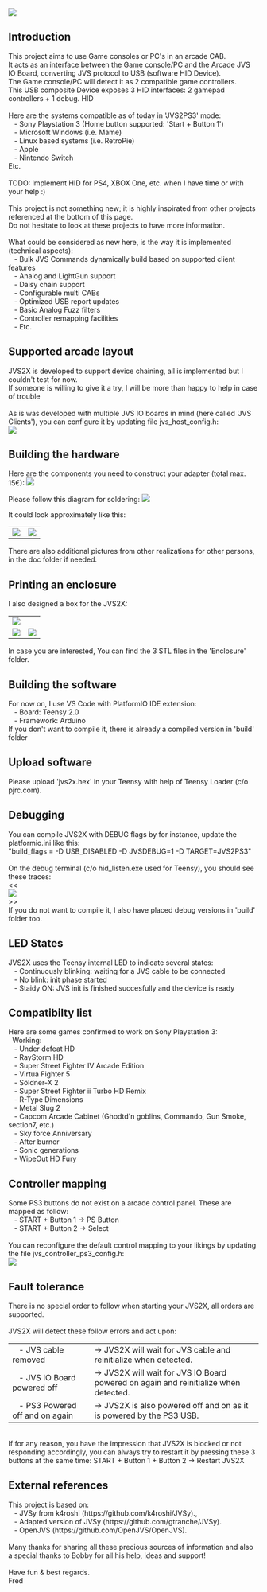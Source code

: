 <img src="images/banner.jpg">
 <h2>Introduction </h2>
 This project aims to use Game consoles or PC's in an arcade CAB.
 <BR>It acts as an interface between the Game console/PC and the Arcade JVS IO Board, converting JVS protocol to USB (software HID Device).
 <BR>The Game console/PC will detect it as 2 compatible game controllers. 
 <BR>This USB composite Device exposes 3 HID interfaces: 2 gamepad controllers + 1 debug. HID
 <BR>
 <BR>Here are the systems compatible as of today in 'JVS2PS3' mode:
 <BR>&nbsp&nbsp&nbsp-&nbspSony Playstation 3 (Home button supported: 'Start + Button 1')
 <BR>&nbsp&nbsp&nbsp-&nbspMicrosoft Windows (i.e. Mame)
 <BR>&nbsp&nbsp&nbsp-&nbspLinux based systems (i.e. RetroPie)
 <BR>&nbsp&nbsp&nbsp-&nbspApple
 <BR>&nbsp&nbsp&nbsp-&nbspNintendo Switch 
 <BR>Etc.
 <BR>
 <BR>TODO: Implement HID for PS4, XBOX One, etc. when I have time or with your help :) 
 <BR> 
 <BR>This project is not something new; it is highly inspirated from other projects referenced at the bottom of this page.
 <BR>Do not hesitate to look at these projects to have more information.
 <BR>
 <BR>What could be considered as new here, is the way it is implemented (technical aspects):
 <BR>&nbsp&nbsp&nbsp-&nbspBulk JVS Commands dynamically build based on supported client features
 <BR>&nbsp&nbsp&nbsp-&nbspAnalog and LightGun support
 <BR>&nbsp&nbsp&nbsp-&nbspDaisy chain support
 <BR>&nbsp&nbsp&nbsp-&nbspConfigurable multi CABs
 <BR>&nbsp&nbsp&nbsp-&nbspOptimized USB report updates
 <BR>&nbsp&nbsp&nbsp-&nbspBasic Analog Fuzz filters
 <BR>&nbsp&nbsp&nbsp-&nbspController remapping facilities
 <BR>&nbsp&nbsp&nbsp-&nbspEtc. 
 
<h2>Supported arcade layout</h2>
JVS2X is developed to support device chaining, all is implemented but I couldn't test for now. 
<BR>If someone is willing to give it a try, I will be more than happy to help in case of trouble
<BR>
<BR>As is was developed with multiple JVS IO boards in mind (here called 'JVS Clients'), you can configure it by updating file jvs_host_config.h:
<BR><img src="images/arcadeLayout.JPG"> 

<h2>Building the hardware</h2>
  Here are the components you need to construct your adapter (total max. 15€):
   <img src="images/components.jpg">
 
Please follow this diagram for soldering:
<img src="images/schema.jpg">

It could look approximately like this:
<table>
<td><img src="images/down.jpg"></td>
<td><img src="images/up.jpg"></td>
</table>
There are also additional pictures from other realizations for other persons, in the doc folder if needed.

<h2>Printing an enclosure</h2>
I also designed a box for the JVS2X:
<table>
<tr><td><img src="images/3Dmodel.JPG"></td></tr>
<tr><td><img src="images/box2.jpg"></td><td><img src="images/box3.jpg"></td></tr>
</table>
In case you are interested, You can find the 3 STL files in the 'Enclosure' folder.

<h2>Building the software</h2>
 For now on, I use VS Code with PlatformIO IDE extension:
 <BR>&nbsp&nbsp&nbsp-&nbspBoard: Teensy 2.0
 <BR>&nbsp&nbsp&nbsp-&nbspFramework: Arduino
 <BR>If you don't want to compile it, there is already a compiled version in 'build' folder
  
 <h2>Upload software</h2>
 Please upload 'jvs2x.hex' in your Teensy with help of Teensy Loader (c/o pjrc.com).
 <BR>
 
 <h2>Debugging</h2>
You can compile JVS2X with DEBUG flags by for instance, update the platformio.ini like this:
<BR>"build_flags = -D USB_DISABLED -D JVSDEBUG=1 -D TARGET=JVS2PS3"
<BR>
<BR>On the debug terminal (c/o hid_listen.exe used for Teensy), you should see these traces:
<BR><<
<BR><img src="images/traces.jpg">
<BR>>>
<BR>If you do not want to compile it, I also have placed debug versions in 'build' folder too.

 <h2>LED States</h2>
JVS2X uses the Teensy internal LED to indicate several states:
<BR>&nbsp&nbsp&nbsp-&nbspContinuously blinking: waiting for a JVS cable to be connected
<BR>&nbsp&nbsp&nbsp-&nbspNo blink: init phase started
<BR>&nbsp&nbsp&nbsp-&nbspStaidy ON: JVS init is finished succesfully and the device is ready

<h2>Compatibilty list</h2>
Here are some games confirmed to work on Sony Playstation 3:
<BR>&nbsp&nbspWorking:
<BR>&nbsp&nbsp&nbsp-&nbspUnder defeat HD
<BR>&nbsp&nbsp&nbsp-&nbspRayStorm HD
<BR>&nbsp&nbsp&nbsp-&nbspSuper Street Fighter IV Arcade Edition
<BR>&nbsp&nbsp&nbsp-&nbspVirtua Fighter 5 
<BR>&nbsp&nbsp&nbsp-&nbspSöldner-X 2
<BR>&nbsp&nbsp&nbsp-&nbspSuper Street Fighter ii Turbo HD Remix
<BR>&nbsp&nbsp&nbsp-&nbspR-Type Dimensions
<BR>&nbsp&nbsp&nbsp-&nbspMetal Slug 2 
<BR>&nbsp&nbsp&nbsp-&nbspCapcom Arcade Cabinet (Ghodtd'n goblins, Commando, Gun Smoke, section7, etc.)
<BR>&nbsp&nbsp&nbsp-&nbspSky force Anniversary
<BR>&nbsp&nbsp&nbsp-&nbspAfter burner 
<BR>&nbsp&nbsp&nbsp-&nbspSonic generations 
<BR>&nbsp&nbsp&nbsp-&nbspWipeOut HD Fury
<BR>
<h2>Controller mapping</h2>
Some PS3 buttons do not exist on a arcade control panel. These are mapped as follow:
<BR>&nbsp&nbsp&nbsp-&nbspSTART + Button 1 -> PS Button
<BR>&nbsp&nbsp&nbsp-&nbspSTART + Button 2 -> Select
<BR>
<BR> You can reconfigure the default control mapping to your likings by updating the file jvs_controller_ps3_config.h:
<BR><img src="images/PS3ControllerMapping.JPG">

<h2>Fault tolerance</h2>
There is no special order to follow when starting your JVS2X, all orders are supported.
<BR> 
<BR>JVS2X will detect these follow errors and act upon:
 <table>
  <tr><td>&nbsp&nbsp&nbsp-&nbspJVS cable removed</td><td>-> JVS2X will wait for JVS cable and reinitialize when detected.</td></tr>
  <tr><td>&nbsp&nbsp&nbsp-&nbspJVS IO Board powered off</td><td>-> JVS2X will wait for JVS IO Board powered on again and reinitialize when detected.</td></tr>
  <tr><td>&nbsp&nbsp&nbsp-&nbspPS3 Powered off and on again</td><td>-> JVS2X is also powered off and on as it is powered by the PS3 USB.</td></tr>
  </table>
<BR>If for any reason, you have the impression that JVS2X is blocked or not responding accordingly, you can always try to restart it by pressing these 3 buttons at the same time: START + Button 1 + Button 2 -> Restart JVS2X

<h2>External references</h2>
 This project is based on:
 <BR>&nbsp&nbsp&nbsp-&nbspJVSy from k4roshi (https://github.com/k4roshi/JVSy)., 
 <BR>&nbsp&nbsp&nbsp-&nbspAdapted version of JVSy (https://github.com/gtranche/JVSy).
 <BR>&nbsp&nbsp&nbsp-&nbspOpenJVS (https://github.com/OpenJVS/OpenJVS).
 <BR>
 <BR> Many thanks for sharing all these precious sources of information and also a special thanks to Bobby for all his help, ideas and support!
  <BR>
  <BR>Have fun & best regards.
  <BR>Fred
